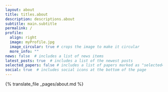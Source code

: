 ```yaml
---
layout: about
title: titles.about 
description: descriptions.about
subtitle: main.subtitle
permalink: /
profile:
  align: right
  image: myProfile.jpg
  image_circular: true # crops the image to make it circular
  more_info: ""
news: false  # includes a list of news items
latest_posts: true  # includes a list of the newest posts
selected_papers: false # includes a list of papers marked as "selected={true}"
social: true  # includes social icons at the bottom of the page
---
```

{% translate_file _pages/about.md %}
